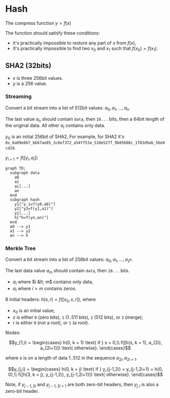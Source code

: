 # Hash

The compress function $y = f(x)$

The function should satisfy these conditions:
- it's practically impossible to restore any part of $x$ from $f(x)$,
- It's practically impossible to find two $x_0$ and $x_1$ such that $f(x_0) = f(x_1)$.  

## SHA2 (32bits)

- $x$ is three 256bit values.
- $y$ is a 256 value.

### Streaming

Convert a bit stream into a list of 512bit values: $a_0, a_1, ..., a_n$.

The last value $a_n$ should contain `data`, then `10...` bits, then a 64bit length of the original data. All other $a_i$ contains only data. 

$y_0$ is an initial 256bit of SHA2, For example, for SHA2 it's `0x_6a09e667_bb67ae85_3c6ef372_a54ff53a_510e527f_9b05688c_1f83d9ab_5be0cd19`.

$y_{i+1} = f([y_i, a_i])$

```mermaid
graph TD;
  subgraph data
    a0
    a1
    ai[...]
    an
  end
  subgraph hash
    y1["y_1=f(y0,a0)"]
    y2["y2=f(y1,a1)"]
    yi[...]
    h["h=f(yn,an)"]
  end
  a0 --> y1
  a1 --> y2
  an --> h
```

### Merkle Tree

Convert a bit stream into a list of 256bit values: $a_0, a_1, ..., a_{2^k}$.

The last data value $a_m$ should contain `data`, then `10...` bits.
- $a_i$ where $i &lt; m$ contains only data,
- $a_i$ where $i>m$ contains zeros.

8 initial headers: $h(s, r) = f([x_0, s, r])$, where 
- $x_0$ is an initial value;
- $s$ is either `0` (zero bits), `1` (1..511 bits), `2` (512 bits), or `3` (merge);
- $r$ is either `0` (not a root), or `1` (a root).

Nodes:

$$y_{1,i} = \begin{cases}
  h(0, k = 1) \text{ if } s = 0,\\
  f([h(s, k = 1), a_{2i}, a_{2i+1}]) \text{ otherwise}.
\end{cases}$$

where $s$ is on a length of data $1..512$ in the sequence $a_{2i}, a_{2i+1}$.

$$y_{j,i} = \begin{cases}
  h(0, k = j) \text{ if } y_{j-1,2i} = y_{j-1,2i+1} = h(0, 0),\\
  f([h(3, k = j), y_{j-1,2i}, y_{j-1,2i+1}]) \text{ otherwise}.
\end{cases}$$

Note, if $y_{j-1,2i}$ and $y_{j-1,2i+1}$ are both zero-bit headers, then $y_{j,i}$ is also a zero-bit header.
